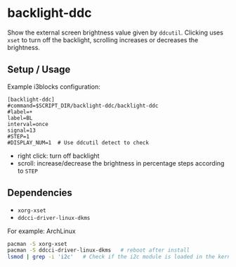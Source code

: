 # backlight-ddc

Show the external screen brightness value given by `ddcutil`.
Clicking uses `xset` to turn off the backlight, scrolling increases or decreases
the brightness.

## Setup / Usage

Example i3blocks configuration:

```
[backlight-ddc]
#command=$SCRIPT_DIR/backlight-ddc/backlight-ddc
#label=☀
label=BL
interval=once
signal=13
#STEP=1
#DISPLAY_NUM=1  # Use ddcutil detect to check
```

- right click: turn off backlight
- scroll: increase/decrease the brightness in percentage steps according to `STEP`

## Dependencies

- `xorg-xset`
- `ddcci-driver-linux-dkms`

For example: ArchLinux

```sh
pacman -S xorg-xset
pacman -S ddcci-driver-linux-dkms   # reboot after install
lsmod | grep -i 'i2c'   # Check if the i2c module is loaded in the kernel
```
